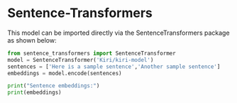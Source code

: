 # Sentence-Transformers

This model can be imported directly via the SentenceTransformers package as shown below:

```python
from sentence_transformers import SentenceTransformer
model = SentenceTransformer('Kiri/kiri-model')
sentences = ['Here is a sample sentence','Another sample sentence']
embeddings = model.encode(sentences)

print("Sentence embeddings:")
print(embeddings)
```



